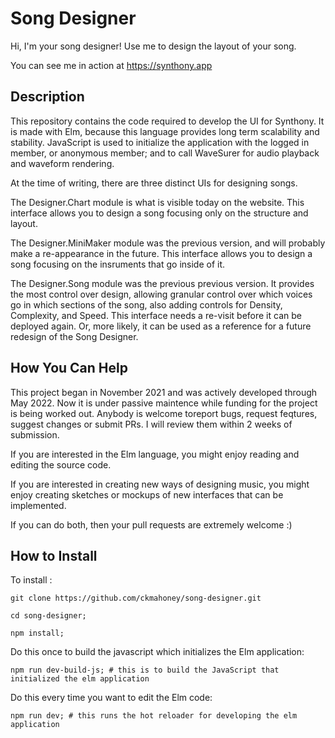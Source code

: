 # Song Designer

Hi, I'm your song designer! Use me to design the layout of your song. 

You can see me in action at https://synthony.app



## Description

This repository contains the code required to develop the UI for Synthony. It is made with Elm, because this language provides long term scalability and stability. JavaScript is used to initialize the application with the logged in member, or anonymous member; and to call WaveSurer for audio playback and waveform rendering. 

At the time of writing, there are three distinct UIs for designing songs. 

The Designer.Chart module is what is visible today on the website. This interface allows you to design a song focusing only on the structure and layout.


The Designer.MiniMaker module was the previous version, and will probably make a re-appearance in the future. This interface allows you to design a song focusing on the insruments that go inside of it.

The Designer.Song module was the previous previous version. It provides the most control over design, allowing granular control over which voices go in which sections of the song, also adding controls for Density, Complexity, and Speed. This interface needs a re-visit before it can be deployed again. Or, more likely, it can be used as a reference for a future redesign of the Song Designer.


## How You Can Help

This project began in November 2021 and was actively developed through May 2022. Now it is under passive maintence while funding for the project is being worked out. Anybody is welcome toreport bugs, request feqtures, suggest changes or submit PRs. I will review them within 2 weeks of submission.

If you are interested in the Elm language, you might enjoy reading and editing the source code.

If you are interested in creating new ways of designing music, you might enjoy creating sketches or mockups of new interfaces that can be implemented.  

If you can do both, then your pull requests are extremely welcome :) 



## How to Install

To  install : 

```
git clone https://github.com/ckmahoney/song-designer.git

cd song-designer;

npm install;

```


Do this once to build the javascript which initializes the Elm application:

```
npm run dev-build-js; # this is to build the JavaScript that initialized the elm application 
```


Do this every time you want to edit the Elm code:

```
npm run dev; # this runs the hot reloader for developing the elm application 
```